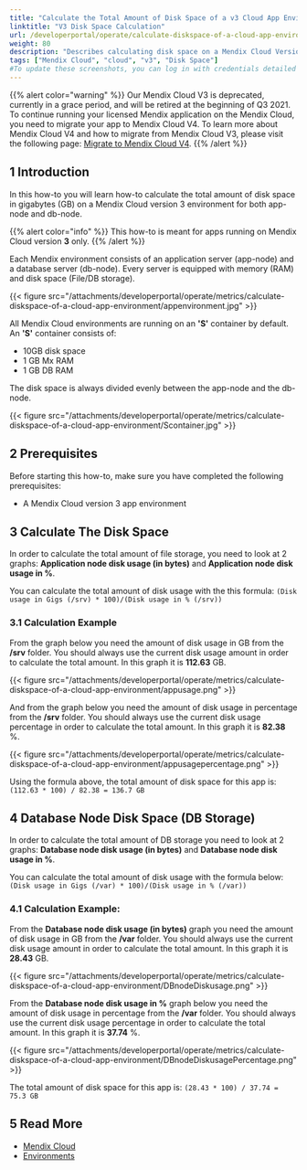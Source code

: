 ```yaml
---
title: "Calculate the Total Amount of Disk Space of a v3 Cloud App Environment"
linktitle: "V3 Disk Space Calculation"
url: /developerportal/operate/calculate-diskspace-of-a-cloud-app-environment/
weight: 80
description: "Describes calculating disk space on a Mendix Cloud Version 3 environment."
tags: ["Mendix Cloud", "cloud", "v3", "Disk Space"]
#To update these screenshots, you can log in with credentials detailed in How to Update Screenshots Using Team Apps.
---
```


{{% alert color="warning" %}}
Our Mendix Cloud V3 is deprecated, currently in a grace period, and will be retired at the beginning of Q3 2021. To continue running your licensed Mendix application on the Mendix Cloud, you need to migrate your app to Mendix Cloud V4. To learn more about Mendix Cloud V4 and how to migrate from Mendix Cloud V3, please visit the following page: [Migrate to Mendix Cloud V4](/developerportal/deploy/migrating-to-v4/). 
{{% /alert %}}

## 1 Introduction

In this how-to you will learn how-to calculate the total amount of disk space in gigabytes (GB) on a Mendix Cloud version 3 environment for both app-node and db-node.

{{% alert color="info" %}}
This how-to is meant for apps running on Mendix Cloud version **3** only.
{{% /alert %}}

Each Mendix environment consists of an application server (app-node) and a database server (db-node). Every server is equipped with memory (RAM) and disk space (File/DB storage).

{{< figure src="/attachments/developerportal/operate/metrics/calculate-diskspace-of-a-cloud-app-environment/appenvironment.jpg" >}}

All Mendix Cloud environments are running on an **'S'** container by default.
An **'S'** container consists of:

* 10GB disk space
* 1 GB Mx RAM
* 1 GB DB RAM

The disk space is always divided evenly between the app-node and the db-node.

{{< figure src="/attachments/developerportal/operate/metrics/calculate-diskspace-of-a-cloud-app-environment/Scontainer.jpg" >}}

## 2 Prerequisites

Before starting this how-to, make sure you have completed the following prerequisites:

* A Mendix Cloud version 3 app environment

## 3 Calculate The Disk Space

In order to calculate the total amount of file storage, you need to look at 2 graphs: **Application node disk usage (in bytes)** and **Application node disk usage in %**.

You can calculate the total amount of disk usage with the this formula: ``(Disk usage in Gigs (/srv) * 100)/(Disk usage in % (/srv))``

### 3.1 Calculation Example

From the graph below you need the amount of disk usage in GB from the **/srv** folder. You should always use the current disk usage amount in order to calculate the total amount. In this graph it is **112.63** GB.

{{< figure src="/attachments/developerportal/operate/metrics/calculate-diskspace-of-a-cloud-app-environment/appusage.png" >}}

And from the graph below you need the amount of disk usage in percentage from the **/srv** folder. You should always use the current disk usage percentage in order to calculate the total amount. In this graph it is **82.38** %.

{{< figure src="/attachments/developerportal/operate/metrics/calculate-diskspace-of-a-cloud-app-environment/appusagepercentage.png" >}}

Using the formula above, the total amount of disk space for this app is: ``(112.63 * 100) / 82.38 = 136.7 GB``

## 4 Database Node Disk Space (DB Storage)

In order to calculate the total amount of DB storage you need to look at 2 graphs: **Database node disk usage (in bytes)** and **Database node disk usage in %**.

You can calculate the total amount of disk usage with the formula below: ``(Disk usage in Gigs (/var) * 100)/(Disk usage in % (/var))``

### 4.1 Calculation Example:

From the **Database node disk usage (in bytes)** graph you need the amount of disk usage in GB from the **/var** folder. You should always use the current disk usage amount in order to calculate the total amount. In this graph it is **28.43** GB.

{{< figure src="/attachments/developerportal/operate/metrics/calculate-diskspace-of-a-cloud-app-environment/DBnodeDiskusage.png" >}}

From the **Database node disk usage in %** graph below you need the amount of disk usage in percentage from the **/var** folder. You should always use the current disk usage percentage in order to calculate the total amount. In this graph it is **37.74** %.

{{< figure src="/attachments/developerportal/operate/metrics/calculate-diskspace-of-a-cloud-app-environment/DBnodeDiskusagePercentage.png" >}}

The total amount of disk space for this app is: ``(28.43 * 100) / 37.74 = 75.3 GB``

## 5 Read More

* [Mendix Cloud](/developerportal/deploy/mendix-cloud-deploy/)
* [Environments](/developerportal/deploy/environments/)

